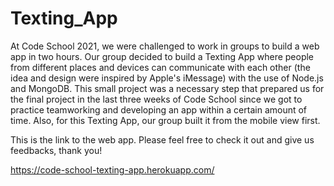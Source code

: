 # Texting_App

At Code School 2021, we were challenged to work in groups to build a web app in two hours. Our group decided to build a Texting App where people from different places and devices can communicate with each other (the idea and design were inspired by Apple's iMessage) with the use of Node.js and MongoDB. This small project was a necessary step that prepared us for the final project in the last three weeks of Code School since we got to practice teamworking and developing an app within a certain amount of time. Also, for this Texting App, our group built it from the mobile view first.

This is the link to the web app. Please feel free to check it out and give us feedbacks, thank you!

https://code-school-texting-app.herokuapp.com/
